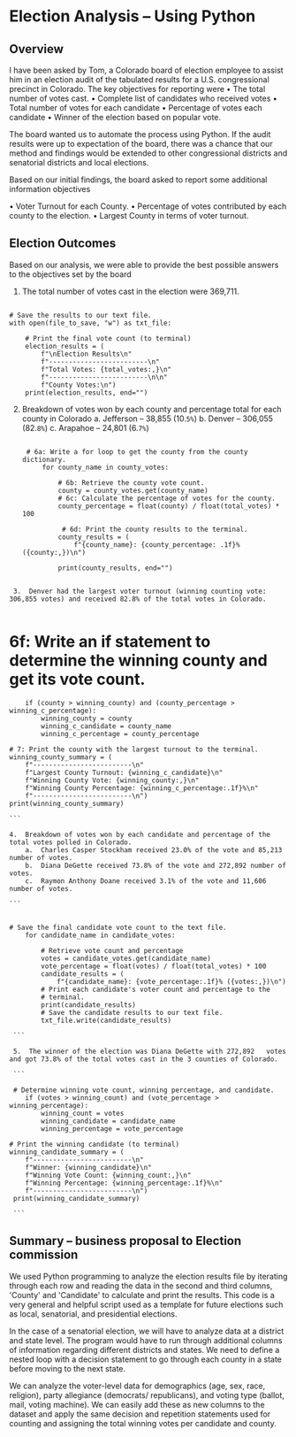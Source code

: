 # Election Analysis – Using Python
## Overview
I have been asked by Tom, a Colorado board of election employee to assist him in an election audit of the tabulated results for a U.S. congressional precinct in Colorado. The key objectives for reporting were
•	The total number of votes cast.
•	Complete list of candidates who received votes
•	Total number of votes for each candidate 
•	Percentage of votes each candidate
•	Winner of the election based on popular vote.

The board wanted us to automate the process using Python. If the audit results were up to expectation of the board, there was a chance that our method and findings would be extended to other congressional districts and senatorial districts and local elections.


Based on our initial findings, the board asked to report some additional information objectives

•	Voter Turnout for each County.
•	Percentage of votes contributed by each county to the election.
•	Largest County in terms of voter turnout.

## Election Outcomes

Based on our analysis, we were able to provide the best possible answers to the objectives set by the board
1.	The total number of votes cast in the election were 369,711.

```

# Save the results to our text file.
with open(file_to_save, "w") as txt_file:

    # Print the final vote count (to terminal)
    election_results = (
        f"\nElection Results\n"
        f"-------------------------\n"
        f"Total Votes: {total_votes:,}\n"
        f"-------------------------\n\n"
        f"County Votes:\n")
    print(election_results, end="")
```

2. Breakdown of votes won by each county and percentage total for each county in Colorado
    a.	Jefferson – 38,855 (10.`5%`)
    b.	Denver – 306,055 (82.`8%`)
    c.	Arapahoe – 24,801 (6.`7%`)
    
   ``` 

	# 6a: Write a for loop to get the county from the county dictionary.
	    for county_name in county_votes:
	
	        # 6b: Retrieve the county vote count.
	        county = county_votes.get(county_name)
	        # 6c: Calculate the percentage of votes for the county.
	        county_percentage = float(county) / float(total_votes) * 100
	
             # 6d: Print the county results to the terminal.
	        county_results = (
	            f"{county_name}: {county_percentage: .1f}% ({county:,})\n")
	        
	        print(county_results, end="")

  ```
  
   3.  Denver had the largest voter turnout (winning counting vote: 306,855 votes) and received 82.8% of the total votes in Colorado.
   
   ```
   
   # 6f: Write an if statement to determine the winning county and get its vote count.
        if (county > winning_county) and (county_percentage > winning_c_percentage):
            winning_county = county
            winning_c_candidate = county_name
            winning_c_percentage = county_percentage

    # 7: Print the county with the largest turnout to the terminal.
    winning_county_summary = (
        f"-------------------------\n"
        f"Largest County Turnout: {winning_c_candidate}\n"
        f"Winning County Vote: {winning_county:,}\n"
        f"Winning County Percentage: {winning_c_percentage:.1f}%\n"
        f"-------------------------\n")  
    print(winning_county_summary)

    ```
    
    4.  Breakdown of votes won by each candidate and percentage of the total votes polled in Colorado.
        a.	Charles Casper Stockham received 23.0% of the vote and 85,213 number of votes.
        b.	Diana DeGette received 73.8% of the vote and 272,892 number of votes.
        c.	Raymon Anthony Doane received 3.1% of the vote and 11,606 number of votes.
	
    ```
    
    
    # Save the final candidate vote count to the text file.
	    for candidate_name in candidate_votes:
	
	        # Retrieve vote count and percentage
	        votes = candidate_votes.get(candidate_name)
	        vote_percentage = float(votes) / float(total_votes) * 100
	        candidate_results = (
	            f"{candidate_name}: {vote_percentage:.1f}% ({votes:,})\n")	
	        # Print each candidate's voter count and percentage to the
	        # terminal.
	        print(candidate_results)
            # Save the candidate results to our text file.
	        txt_file.write(candidate_results)

     ```    
     
     5.  The winner of the election was Diana DeGette with 272,892   votes and got 73.8% of the total votes cast in the 3 counties of Colorado.
     
     ```
     
     # Determine winning vote count, winning percentage, and candidate.
        if (votes > winning_count) and (vote_percentage > winning_percentage):
            winning_count = votes
            winning_candidate = candidate_name
            winning_percentage = vote_percentage

    # Print the winning candidate (to terminal)
    winning_candidate_summary = (
        f"-------------------------\n"
        f"Winner: {winning_candidate}\n"
        f"Winning Vote Count: {winning_count:,}\n"
        f"Winning Percentage: {winning_percentage:.1f}%\n"
        f"-------------------------\n")
     print(winning_candidate_summary)
     
     ```
     
  ## Summary – business proposal to Election commission
  
We used Python programming to analyze the election results file by iterating through each row and reading the data in the second and third columns, 'County' and 'Candidate' to calculate and print the results. This code is a very general and helpful script used as a template for future elections such as local, senatorial, and presidential elections.

In the case of a senatorial election, we will have to analyze data at a district and state level. The program would have to run through additional columns of information regarding different districts and states. We need to define a nested loop with a decision statement to go through each county in a state before moving to the next state. 

We can analyze the voter-level data for demographics (age, sex, race, religion), party allegiance (democrats/ republicans), and voting type (ballot, mail, voting machine). We can easily add these as new columns to the dataset and apply the same decision and repetition statements used for counting and assigning the total winning votes per candidate and county.



   
